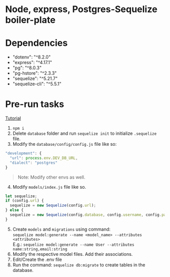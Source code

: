 # Node, express, Postgres-Sequelize boiler-plate

# Dependencies
* "dotenv": "^8.2.0"
* "express": "^4.17.1"
* "pg": "^8.0.3"
* "pg-hstore": "^2.3.3"
* "sequelize": "^5.21.7"
* "sequelize-cli": "^5.5.1"

# Pre-run tasks
[Tutorial](https://dev.to/nedsoft/getting-started-with-sequelize-and-postgres-emp)
1. `npm i`
2. Delete `database` folder and run `sequelize init` to initialize `.sequelize` file.
3. Modify the `database/config/config.js` file like so:
  ```javascript
  "development": {
    "url": process.env.DEV_DB_URL,
    "dialect": "postgres"
  }
  ```
  > Note: Modify other envs as well.
4. Modify `models/index.js` file like so.
```javascript
let sequelize;
if (config.url) {
  sequelize = new Sequelize(config.url);
} else {
  sequelize = new Sequelize(config.database, config.username, config.password, config);
}
```
5. Create `models` and `migrations` using command:  
    `sequelize model:generate --name <model_name> --attributes <attributes>`  
    E.g.: `sequelize model:generate --name User --attributes name:string,email:string`
6. Modify the respective model files. Add their associations.
7. Edit/Create the .env file
8. Run the command: `sequelize db:migrate` to create tables in the database.
